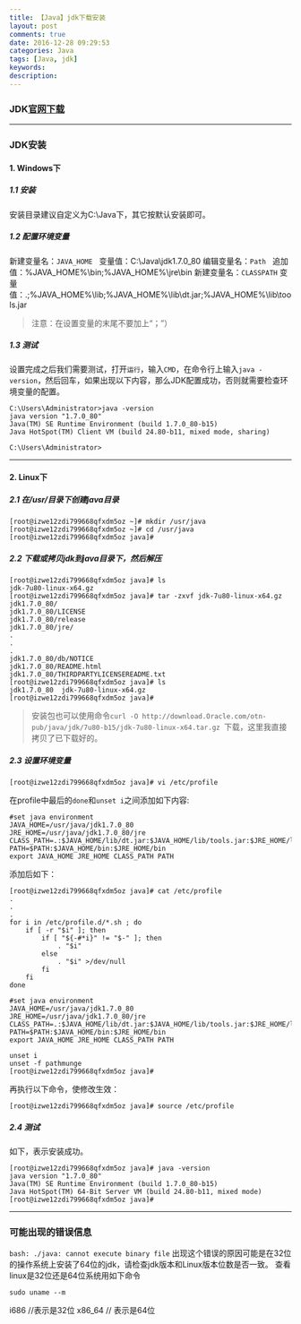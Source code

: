 ```yaml
---
title: 【Java】jdk下载安装
layout: post
comments: true
date: 2016-12-28 09:29:53
categories: Java
tags: [Java, jdk]
keywords:
description:
---
```

### JDK[官网下载](http://www.oracle.com/technetwork/java/javase/downloads/jdk8-downloads-2133151.html)
<!-- more -->

---

### JDK安装

#### 1. Windows下
##### 1.1 安装
安装目录建议自定义为C:\Java下，其它按默认安装即可。
##### 1.2 配置环境变量
新建变量名：`JAVA_HOME`   	变量值：C:\Java\jdk1.7.0_80
编辑变量名：`Path`  		追加值：%JAVA_HOME%\bin;%JAVA_HOME%\jre\bin
新建变量名：`CLASSPATH` 	变量值：.;%JAVA_HOME%\lib;%JAVA_HOME%\lib\dt.jar;%JAVA_HOME%\lib\tools.jar
>注意：在设置变量的末尾不要加上“；”）

##### 1.3 测试
设置完成之后我们需要测试，打开`运行`，输入`CMD`，在命令行上输入`java -version`，然后回车，如果出现以下内容，那么JDK配置成功，否则就需要检查环境变量的配置。

	C:\Users\Administrator>java -version
	java version "1.7.0_80"
	Java(TM) SE Runtime Environment (build 1.7.0_80-b15)
	Java HotSpot(TM) Client VM (build 24.80-b11, mixed mode, sharing)

	C:\Users\Administrator>

---

#### 2. Linux下
##### 2.1 在/usr/目录下创建java目录

	[root@izwe12zdi799668qfxdm5oz ~]# mkdir /usr/java
	[root@izwe12zdi799668qfxdm5oz ~]# cd /usr/java
	[root@izwe12zdi799668qfxdm5oz java]# 
##### 2.2 下载或拷贝jdk到java目录下，然后解压

	[root@izwe12zdi799668qfxdm5oz java]# ls
	jdk-7u80-linux-x64.gz
	[root@izwe12zdi799668qfxdm5oz java]# tar -zxvf jdk-7u80-linux-x64.gz 
	jdk1.7.0_80/
	jdk1.7.0_80/LICENSE
	jdk1.7.0_80/release
	jdk1.7.0_80/jre/
	.
	.
	.
	jdk1.7.0_80/db/NOTICE
	jdk1.7.0_80/README.html
	jdk1.7.0_80/THIRDPARTYLICENSEREADME.txt
	[root@izwe12zdi799668qfxdm5oz java]# ls
	jdk1.7.0_80  jdk-7u80-linux-x64.gz
	[root@izwe12zdi799668qfxdm5oz java]# 
> 安装包也可以使用命令`curl -O http://download.Oracle.com/otn-pub/java/jdk/7u80-b15/jdk-7u80-linux-x64.tar.gz `下载，这里我直接拷贝了已下载好的。

##### 2.3 设置环境变量

	[root@izwe12zdi799668qfxdm5oz java]# vi /etc/profile
在profile中最后的`done`和`unset i`之间添加如下内容:

	#set java environment
	JAVA_HOME=/usr/java/jdk1.7.0_80
	JRE_HOME=/usr/java/jdk1.7.0_80/jre
	CLASS_PATH=.:$JAVA_HOME/lib/dt.jar:$JAVA_HOME/lib/tools.jar:$JRE_HOME/lib
	PATH=$PATH:$JAVA_HOME/bin:$JRE_HOME/bin
	export JAVA_HOME JRE_HOME CLASS_PATH PATH
添加后如下：

	[root@izwe12zdi799668qfxdm5oz java]# cat /etc/profile 
	.
	.
	.
	for i in /etc/profile.d/*.sh ; do
	    if [ -r "$i" ]; then
	        if [ "${-#*i}" != "$-" ]; then 
	            . "$i"
	        else
	            . "$i" >/dev/null
	        fi
	    fi
	done

	#set java environment
	JAVA_HOME=/usr/java/jdk1.7.0_80
	JRE_HOME=/usr/java/jdk1.7.0_80/jre
	CLASS_PATH=.:$JAVA_HOME/lib/dt.jar:$JAVA_HOME/lib/tools.jar:$JRE_HOME/lib
	PATH=$PATH:$JAVA_HOME/bin:$JRE_HOME/bin
	export JAVA_HOME JRE_HOME CLASS_PATH PATH

	unset i
	unset -f pathmunge
	[root@izwe12zdi799668qfxdm5oz java]# 

再执行以下命令，使修改生效：

	[root@izwe12zdi799668qfxdm5oz java]# source /etc/profile
##### 2.4 测试
如下，表示安装成功。

	[root@izwe12zdi799668qfxdm5oz java]# java -version
	java version "1.7.0_80"
	Java(TM) SE Runtime Environment (build 1.7.0_80-b15)
	Java HotSpot(TM) 64-Bit Server VM (build 24.80-b11, mixed mode)
	[root@izwe12zdi799668qfxdm5oz java]# 

---

### 可能出现的错误信息
`bash: ./java: cannot execute binary file`
出现这个错误的原因可能是在32位的操作系统上安装了64位的jdk，请检查jdk版本和Linux版本位数是否一致。
查看linux是32位还是64位系统用如下命令
```
sudo uname --m
```
i686   //表示是32位
x86_64 // 表示是64位